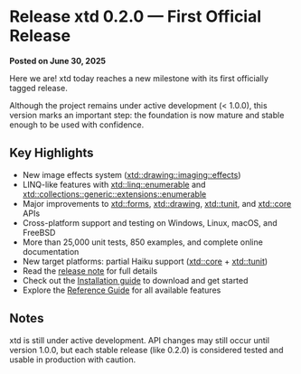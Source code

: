 # Release xtd 0.2.0 — First Official Release

**Posted on June 30, 2025**

Here we are! xtd today reaches a new milestone with its first officially tagged release.

Although the project remains under active development (< 1.0.0), this version marks an important step:
the foundation is now mature and stable enough to be used with confidence.

## Key Highlights

*	New image effects system ([xtd::drawing::imaging::effects](https://gammasoft71.github.io/xtd/reference_guides/v0.2.0/image_effects_page.html))
*	LINQ-like features with [xtd::linq::enumerable](https://gammasoft71.github.io/xtd/reference_guides/v0.2.0/classxtd_1_1linq_1_1enumerable.html) and [xtd::collections::generic::extensions::enumerable](https://gammasoft71.github.io/xtd/reference_guides/v0.2.0/classxtd_1_1collections_1_1generic_1_1extensions_1_1enumerable.html)
*	Major improvements to [xtd::forms](https://gammasoft71.github.io/xtd/reference_guides/v0.2.0/group__xtd__forms.html), [xtd::drawing](https://gammasoft71.github.io/xtd/reference_guides/v0.2.0/group__xtd__drawing.html), [xtd::tunit](https://gammasoft71.github.io/xtd/reference_guides/v0.2.0/group__xtd__tunit.html), and [xtd::core](https://gammasoft71.github.io/xtd/reference_guides/v0.2.0/group__xtd__core.html) APIs
*	Cross-platform support and testing on Windows, Linux, macOS, and FreeBSD
*	More than 25,000 unit tests, 850 examples, and complete online documentation
*	New target platforms: partial Haiku support ([xtd::core](https://gammasoft71.github.io/xtd/reference_guides/v0.2.0/group__xtd__core.html) + [xtd::tunit](https://gammasoft71.github.io/xtd/reference_guides/v0.2.0/group__xtd__tunit.html))
*	Read the [release note](documentation/release_notes/v0.2.0_release_note.md) for full details
*	Check out the [Installation guide](downloads.md) to download and get started
*	Explore the [Reference Guide](https://gammasoft71.github.io/xtd/reference_guides/v0.2.0/index.html) for all available features

## Notes

xtd is still under active development.
API changes may still occur until version 1.0.0, but each stable release (like 0.2.0) is considered tested and usable in production with caution.
